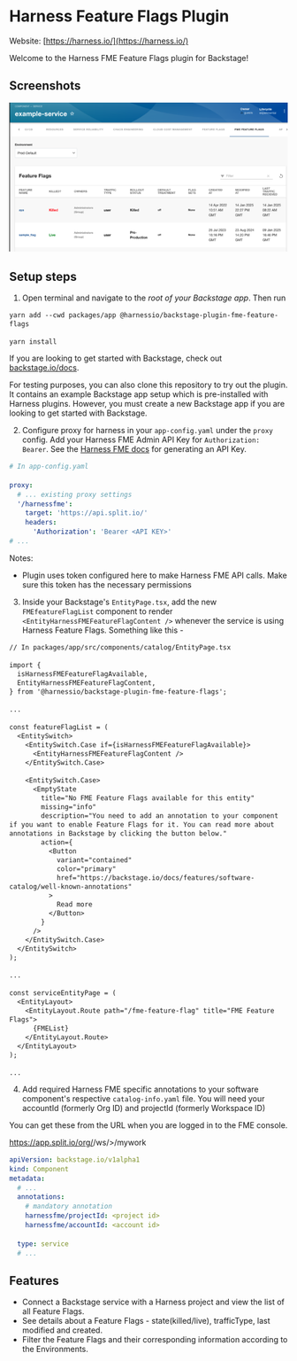 # Harness Feature Flags Plugin

Website: [https://harness.io/](https://harness.io/)

Welcome to the Harness FME Feature Flags plugin for Backstage!

## Screenshots

<img src="./src/assets/FeatureList.png" />

## Setup steps

1. Open terminal and navigate to the _root of your Backstage app_. Then run

```
yarn add --cwd packages/app @harnessio/backstage-plugin-fme-feature-flags

yarn install
```

If you are looking to get started with Backstage, check out [backstage.io/docs](https://backstage.io/docs/getting-started/).

For testing purposes, you can also clone this repository to try out the plugin. It contains an example Backstage app setup which is pre-installed with Harness plugins. However, you must create a new Backstage app if you are looking to get started with Backstage.

2. Configure proxy for harness in your `app-config.yaml` under the `proxy` config. Add your Harness FME Admin API Key for `Authorization: Bearer`. See the [Harness FME docs](https://help.split.io/hc/en-us/articles/360019916211-API-keys) for generating an API Key.

```yaml
# In app-config.yaml

proxy:
  # ... existing proxy settings
  '/harnessfme':      
    target: 'https://api.split.io/'
    headers:
      'Authorization': 'Bearer <API KEY>'
# ...
```

Notes:

- Plugin uses token configured here to make Harness FME API calls. Make sure this token has the necessary permissions


3. Inside your Backstage's `EntityPage.tsx`, add the new `FMEfeatureFlagList` component to render `<EntityHarnessFMEFeatureFlagContent />` whenever the service is using Harness Feature Flags. Something like this -

```tsx
// In packages/app/src/components/catalog/EntityPage.tsx

import {
  isHarnessFMEFeatureFlagAvailable,
  EntityHarnessFMEFeatureFlagContent,
} from '@harnessio/backstage-plugin-fme-feature-flags';

...

const featureFlagList = (
  <EntitySwitch>
    <EntitySwitch.Case if={isHarnessFMEFeatureFlagAvailable}>
      <EntityHarnessFMEFeatureFlagContent />
    </EntitySwitch.Case>

    <EntitySwitch.Case>
      <EmptyState
        title="No FME Feature Flags available for this entity"
        missing="info"
        description="You need to add an annotation to your component if you want to enable Feature Flags for it. You can read more about annotations in Backstage by clicking the button below."
        action={
          <Button
            variant="contained"
            color="primary"
            href="https://backstage.io/docs/features/software-catalog/well-known-annotations"
          >
            Read more
          </Button>
        }
      />
    </EntitySwitch.Case>
  </EntitySwitch>
);

...

const serviceEntityPage = (
  <EntityLayout>
    <EntityLayout.Route path="/fme-feature-flag" title="FME Feature Flags">
      {FMEList}
    </EntityLayout.Route>
  </EntityLayout>
);

...

```

4. Add required Harness FME specific annotations to your software component's respective `catalog-info.yaml` file. 
You will need your accountId (formerly Org ID) and projectId (formerly Workspace ID)

You can get these from the URL when you are logged in to the FME console.

https://app.split.io/org/<ACCOUNT ID>/ws/<PROJECT ID>>/mywork



```yaml
apiVersion: backstage.io/v1alpha1
kind: Component
metadata:
  # ...
  annotations:
    # mandatory annotation
    harnessfme/projectId: <project id>
    harnessfme/accountId: <account id>

  type: service
  # ...
```



## Features

- Connect a Backstage service with a Harness project and view the list of all Feature Flags.
- See details about a Feature Flags - state(killed/live), trafficType, last modified and created.
- Filter the Feature Flags and their corresponding information according to the Environments.
